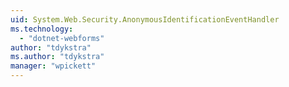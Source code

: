 ```yaml
---
uid: System.Web.Security.AnonymousIdentificationEventHandler
ms.technology: 
  - "dotnet-webforms"
author: "tdykstra"
ms.author: "tdykstra"
manager: "wpickett"
---
```

